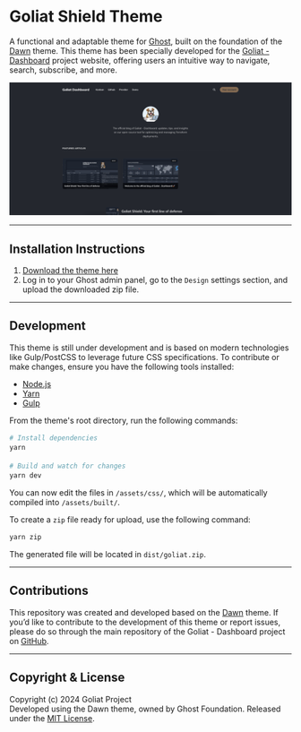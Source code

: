 # Goliat Shield Theme

A functional and adaptable theme for [Ghost](https://github.com/TryGhost/Ghost), built on the foundation of the [Dawn](https://github.com/TryGhost/Dawn) theme. This theme has been specially developed for the [Goliat - Dashboard](https://github.com/danieljsaldana/goliat-dashboard) project website, offering users an intuitive way to navigate, search, subscribe, and more.

![Screenshot of the theme](.github/assets/images/screenshot.png "Goliat Theme")


---

## Installation Instructions

1. [Download the theme here](https://github.com/danieljsaldana/Goliat/archive/refs/heads/main.zip)
2. Log in to your Ghost admin panel, go to the `Design` settings section, and upload the downloaded zip file.

---

## Development

This theme is still under development and is based on modern technologies like Gulp/PostCSS to leverage future CSS specifications. To contribute or make changes, ensure you have the following tools installed:

- [Node.js](https://nodejs.org/)
- [Yarn](https://yarnpkg.com/)
- [Gulp](https://gulpjs.com)

From the theme's root directory, run the following commands:

```bash
# Install dependencies
yarn

# Build and watch for changes
yarn dev
```

You can now edit the files in `/assets/css/`, which will be automatically compiled into `/assets/built/`.

To create a `zip` file ready for upload, use the following command:

```bash
yarn zip
```

The generated file will be located in `dist/goliat.zip`.

---

## Contributions

This repository was created and developed based on the [Dawn](https://github.com/TryGhost/Dawn) theme. If you’d like to contribute to the development of this theme or report issues, please do so through the main repository of the Goliat - Dashboard project on [GitHub](https://github.com/danieljsaldana/goliat-dashboard).

---

## Copyright & License

Copyright (c) 2024 Goliat Project  
Developed using the Dawn theme, owned by Ghost Foundation. Released under the [MIT License](LICENSE).